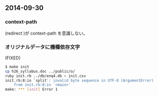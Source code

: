 ## 2014-09-30

### context-path

(redirect )が context-path を意識しない。


### オリジナルデータに機種依存文字

(FIXED)

````sh
$ make init
cp h26_syllabus.doc ../public/o/
ruby init.rb ../db/enq4.db < init.csv
init.rb:8:in `split': invalid byte sequence in UTF-8 (ArgumentError)
	from init.rb:8:in `<main>'
make: *** [init] Error 1
````
